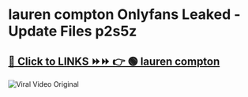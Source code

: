
 # lauren compton Onlyfans Leaked - Update Files p2s5z

## <h2><a href="https://clipsfans.com/lauren_compton&ref=git">🔗 Click to LINKS ⏩⏩ 👉 🟢 lauren compton </a></h2>

<a href="https://clipsfans.com/lauren_compton&ref=git" rel="nofollow" data-target="animated-image.originalLink"><img src="https://i.ibb.co.com/xMMVF88/686577567.gif" alt="Viral Video Original" style="max-width: 100%; display: inline-block;" data-target="animated-image.originalImage"></a>

